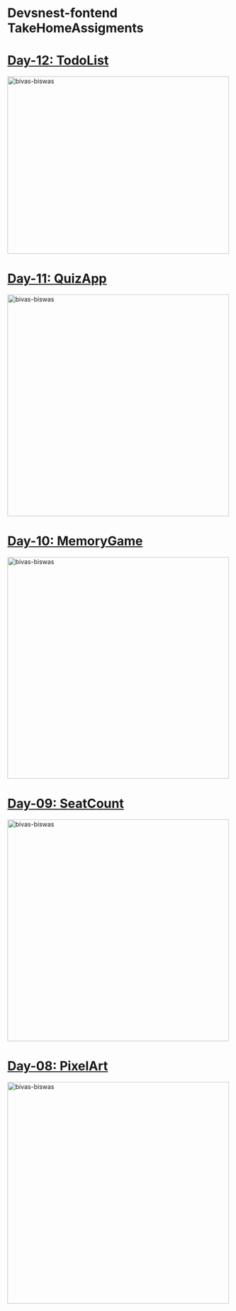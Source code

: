 # Devsnest-fontend TakeHomeAssigments
<a href="https://bivas-biswas.github.io/Devsnest-fontend-Course/day-12/day12.html" target="_blank"><h1>Day-12: TodoList</h1></a>
<img src="https://bivas-biswas.github.io/Devsnest-fontend-Course/screenshot/day12.jpg" alt="bivas-biswas" width='500' height='400'/>

<a href="https://bivas-biswas.github.io/Devsnest-fontend-Course/day-11/day11.html" target="_blank"><h1>Day-11: QuizApp</h1></a>
<img src="https://bivas-biswas.github.io/Devsnest-fontend-Course/screenshot/day11.jpg" alt="bivas-biswas" width='500' height='500'/>

<a href="https://bivas-biswas.github.io/Devsnest-fontend-Course/day-10/day10.html" target="_blank"><h1>Day-10: MemoryGame</h1></a>
<img src="https://bivas-biswas.github.io/Devsnest-fontend-Course/screenshot/day10.jpg" alt="bivas-biswas" width='500' height='500'/>

<a href="https://bivas-biswas.github.io/Devsnest-fontend-Course/day-09/day9.html" target="_blank"><h1>Day-09: SeatCount</h1></a>
<img src="https://bivas-biswas.github.io/Devsnest-fontend-Course/screenshot/day09.jpg" alt="bivas-biswas" width='500' height='500'/>

<a href="https://bivas-biswas.github.io/Devsnest-fontend-Course/day-08/day8.html" target="_blank"><h1>Day-08: PixelArt</h1></a>
<img src="https://bivas-biswas.github.io/Devsnest-fontend-Course/screenshot/day08.jpg" alt="bivas-biswas" width='500' height='500'/>
